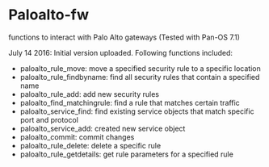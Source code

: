 # Paloalto-fw
functions to interact with Palo Alto gateways (Tested with Pan-OS 7.1)

July 14 2016:
Initial version uploaded. Following functions included:
* paloalto_rule_move: move a specified security rule to a specific location
* paloalto_rule_findbyname: find all security rules that contain a specified name
* paloalto_rule_add: add new security rules
* paloalto_find_matchingrule: find a rule that matches certain traffic
* paloalto_service_find: find existing service objects that match specific port and protocol
* paloalto_service_add: created new service object
* paloalto_commit: commit changes
* paloalto_rule_delete: delete a specific rule
* paloalto_rule_getdetails: get rule parameters for a specified rule
